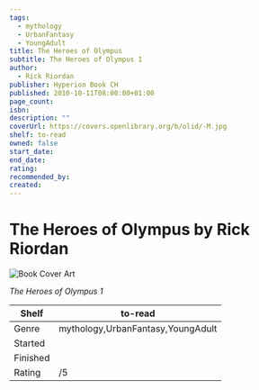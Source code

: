 ```yaml
---
tags:
  - mythology
  - UrbanFantasy
  - YoungAdult
title: The Heroes of Olympus
subtitle: The Heroes of Olympus 1
author:
  - Rick Riordan
publisher: Hyperion Book CH
published: 2010-10-11T08:00:00+01:00
page_count: 
isbn: 
description: ""
coverUrl: https://covers.openlibrary.org/b/olid/-M.jpg
shelf: to-read
owned: false
start_date: 
end_date: 
rating: 
recommended_by: 
created: 
---
```


# The Heroes of Olympus by Rick Riordan

![Book Cover Art](https://covers.openlibrary.org/b/olid/-M.jpg)

_The Heroes of Olympus 1_

| Shelf | to-read |
| --- | --- |
| Genre | mythology,UrbanFantasy,YoungAdult |
| Started |  |
| Finished |  |
| Rating | /5 |

